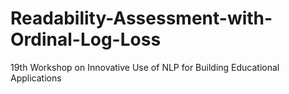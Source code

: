 # Readability-Assessment-with-Ordinal-Log-Loss
19th Workshop on Innovative Use of NLP for Building Educational Applications
